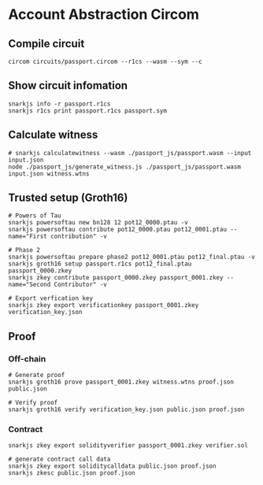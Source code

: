 Account Abstraction Circom
==========================

## Compile circuit

```
circom circuits/passport.circom --r1cs --wasm --sym --c
```

## Show circuit infomation

```
snarkjs info -r passport.r1cs
snarkjs r1cs print passport.r1cs passport.sym
```

## Calculate witness

```
# snarkjs calculatewitness --wasm ./passport_js/passport.wasm --input input.json
node ./passport_js/generate_witness.js ./passport_js/passport.wasm input.json witness.wtns
```

## Trusted setup (Groth16)

```
# Powers of Tau
snarkjs powersoftau new bn128 12 pot12_0000.ptau -v
snarkjs powersoftau contribute pot12_0000.ptau pot12_0001.ptau --name="First contribution" -v

# Phase 2
snarkjs powersoftau prepare phase2 pot12_0001.ptau pot12_final.ptau -v
snarkjs groth16 setup passport.r1cs pot12_final.ptau passport_0000.zkey
snarkjs zkey contribute passport_0000.zkey passport_0001.zkey --name="Second Contributor" -v

# Export verfication key
snarkjs zkey export verificationkey passport_0001.zkey verification_key.json
```

## Proof

### Off-chain

```
# Generate proof
snarkjs groth16 prove passport_0001.zkey witness.wtns proof.json public.json

# Verify proof
snarkjs groth16 verify verification_key.json public.json proof.json
```

### Contract

```
snarkjs zkey export solidityverifier passport_0001.zkey verifier.sol

# generate contract call data
snarkjs zkey export soliditycalldata public.json proof.json
snarkjs zkesc public.json proof.json
```

